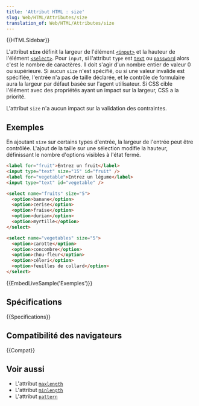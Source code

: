 ```yaml
---
title: 'Attribut HTML : size'
slug: Web/HTML/Attributes/size
translation_of: Web/HTML/Attributes/size
---
```


{{HTMLSidebar}}

L'attribut **`size`** définit la largeur de l'élément [`<input>`](/fr/docs/Web/HTML/Element/input) et la hauteur de l'élément [`<select>`](/fr/docs/Web/HTML/Element/select). Pour `input`, si l'attribut `type` est [`text`](/fr/docs/Web/HTML/Element/input/text) ou [`password`](/fr/docs/Web/HTML/Element/input/password) alors c'est le nombre de caractères. Il doit s'agir d'un nombre entier de valeur 0 ou supérieure. Si aucun `size` n'est spécifié, ou si une valeur invalide est spécifiée, l'entrée n'a pas de taille déclarée, et le contrôle de formulaire aura la largeur par défaut basée sur l'agent utilisateur. Si CSS cible l'élément avec des propriétés ayant un impact sur la largeur, CSS a la priorité.

L'attribut `size` n'a aucun impact sur la validation des contraintes.

## Exemples

En ajoutant `size` sur certains types d'entrée, la largeur de l'entrée peut être contrôlée. L'ajout de la taille sur une sélection modifie la hauteur, définissant le nombre d'options visibles à l'état fermé.

```html
<label for="fruit">Entrez un fruit</label>
<input type="text" size="15" id="fruit" />
<label for="vegetable">Entrez un légume</label>
<input type="text" id="vegetable" />

<select name="fruits" size="5">
  <option>banane</option>
  <option>cerise</option>
  <option>fraise</option>
  <option>durian</option>
  <option>myrtille</option>
</select>

<select name="vegetables" size="5">
  <option>carotte</option>
  <option>concombre</option>
  <option>chou-fleur</option>
  <option>céleri</option>
  <option>feuilles de collard</option>
</select>
```

{{EmbedLiveSample('Exemples')}}

## Spécifications

{{Specifications}}

## Compatibilité des navigateurs

{{Compat}}

## Voir aussi

- L'attribut [`maxlength`](/fr/docs/Web/HTML/Attributes/maxlength)
- L'attribut [`minlength`](/fr/docs/Web/HTML/Attributes/minlength)
- L'attribut [`pattern`](/fr/docs/Web/HTML/Attributes/pattern)
